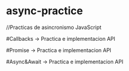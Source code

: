 # async-practice

//Practicas de asincronismo JavaScript

#Callbacks -> Practica e implementacion API

#Promise -> Practica e implementacion API

#Async&Await -> Practica e implementacion API


